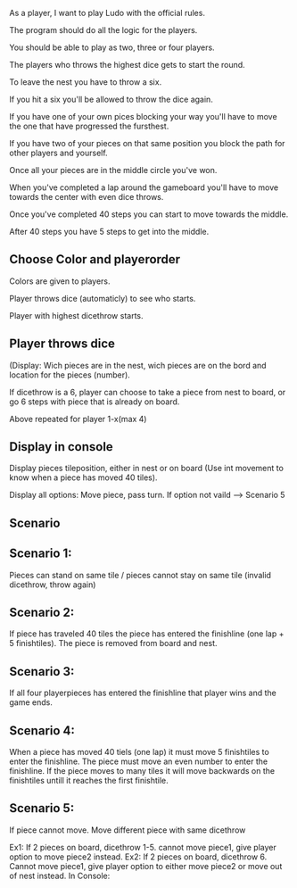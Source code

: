 As a player, I want to play Ludo with the official rules.

The program should do all the logic for the players.

You should be able to play as two, three or four players.

The players who throws the highest dice gets to start the round.

To leave the nest you have to throw a six.

If you hit a six you'll be allowed to throw the dice again.

If you have one of your own pices blocking your way you'll have to move the one that have progressed the fursthest.

If you have two of your pieces on that same position you block the path for other players and yourself.

Once all your pieces are in the middle circle you've won.

When you've completed a lap around the gameboard you'll have to move towards the center with even dice throws.

Once you've completed 40 steps you can start to move towards the middle.

After 40 steps you have 5 steps to get into the middle.

Choose Color and playerorder
---
Colors are given to players.

Player throws dice (automaticly) to see who starts.

Player with highest dicethrow starts.

Player throws dice
---
(Display: Wich pieces are in the nest, wich pieces are on the bord and location for the pieces (number).

If dicethrow is a 6, player can choose to take a piece from nest to board, or go 6 steps with piece that is already on board.

Above repeated for player 1-x(max 4)

Display in console
---
Display pieces tileposition, either in nest or on board (Use int movement to know when a piece has moved 40 tiles).

Display all options: Move piece, pass turn. If option not vaild --> Scenario 5

Scenario
---
Scenario 1:
--
Pieces can stand on same tile / pieces cannot stay on same tile (invalid dicethrow, throw again)

Scenario 2:
--
If piece has traveled 40 tiles the piece has entered the finishline (one lap + 5 finishtiles). The piece is removed from board and nest.

Scenario 3:
--
If all four playerpieces has entered the finishline that player wins and the game ends.

Scenario 4:
--
When a piece has moved 40 tiels (one lap) it must move 5 finishtiles to enter the finishline. The piece must move an even number to enter the finishline. If the piece moves to many tiles it will move backwards on the finishtiles untill it reaches the first finishtile.

Scenario 5:
--
If piece cannot move. Move different piece with same dicethrow

Ex1: If 2 pieces on board, dicethrow 1-5. cannot move piece1, give player option to move piece2 instead.
Ex2: If 2 pieces on board, dicethrow 6. Cannot move piece1, give player option to either move piece2 or move out of nest instead.
In Console:


